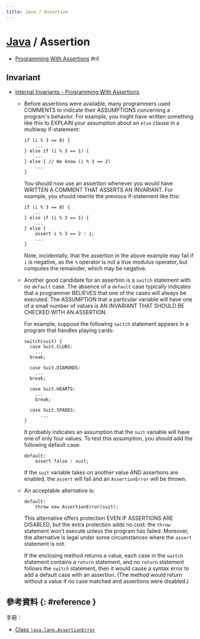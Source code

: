 ```yaml
---
title: Java / Assertion
---
```

# [Java](java.md) / Assertion

  - [Programming With Assertions](https://docs.oracle.com/javase/8/docs/technotes/guides/language/assert.html) #ril

## Invariant

  - [Internal Invariants - Programming With Assertions](https://docs.oracle.com/javase/7/docs/technotes/guides/language/assert.html#usage-invariants)

      - Before assertions were available, many programmers used COMMENTS to indicate their ASSUMPTIONS concerning a program's behavior. For example, you might have written something like this to EXPLAIN your assumption about an `else` clause in a multiway if-statement:

            if (i % 3 == 0) {
                ...
            } else if (i % 3 == 1) {
                ...
            } else { // We know (i % 3 == 2)
                ...
            }

        You should now use an assertion whenever you would have WRITTEN A COMMENT THAT ASSERTS AN INVARIANT. For example, you should rewrite the previous if-statement like this:

            if (i % 3 == 0) {
               ...
            } else if (i % 3 == 1) {
                ...
            } else {
                assert i % 3 == 2 : i;
                ...
            }

        Note, incidentally, that the assertion in the above example may fail if `i` is negative, as the `%` operator is not a true modulus operator, but computes the remainder, which may be negative.

      - Another good candidate for an assertion is a `switch` statement with no `default` case. The absence of a `default` case typically indicates that a programmer BELIEVES that one of the cases will always be executed. The ASSUMPTION that a particular variable will have one of a small number of values is AN INVARIANT THAT SHOULD BE CHECKED WITH AN ASSERTION.

        For example, suppose the following `switch` statement appears in a program that handles playing cards:

            switch(suit) {
              case Suit.CLUBS:
                ...
              break;

              case Suit.DIAMONDS:
                ...
              break;

              case Suit.HEARTS:
                ...
                break;

              case Suit.SPADES:
                  ...
            }

        It probably indicates an assumption that the `suit` variable will have one of only four values. To test this assumption, you should add the following default case:

            default:
                assert false : suit;

        If the `suit` variable takes on another value AND assertions are enabled, the `assert` will fail and an `AssertionError` will be thrown.

      - An acceptable alternative is:

            default:
                throw new AssertionError(suit);

        This alternative offers protection EVEN IF ASSERTIONS ARE DISABLED, but the extra protection adds no cost: the `throw` statement won't execute unless the program has failed. Moreover, the alternative is legal under some circumstances where the `assert` statement is not.

        If the enclosing method returns a value, each case in the `switch` statement contains a `return` statement, and no `return` statement follows the `switch` statement, then it would cause a syntax error to add a default case with an assertion. (The method would return without a value if no case matched and assertions were disabled.)

## 參考資料 {: #reference }

手冊：

  - [Class `java.lang.AssertionError`](https://docs.oracle.com/javase/8/docs/api/java/lang/AssertionError.html)
